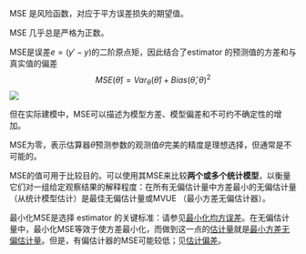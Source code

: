 MSE 是风险函数，对应于平方误差损失的期望值。

MSE 几乎总是严格为正数。

MSE是误差$e = (y'-y)$的二阶原点矩，因此结合了estimator 的预测值的方差和与真实值的偏差
$$
MSE(\hat \theta) = Var_{\theta}(\hat \theta) + Bias(\hat \theta,\theta)^2
$$
![](/Users/helloword/Anmingyu/Gor-rok/Metrics/Regression/MSE/MSE_Var_Bias.svg)

但在实际建模中，MSE可以描述为模型方差、模型偏差和不可约不确定性的增加。

MSE为零，表示估算器$\hat \theta$预测参数的观测值$\theta$完美的精度是理想选择，但通常是不可能的。

MSE的值可用于比较目的。可以使用其MSE来比较**两个或多个统计模型**，以衡量它们对一组给定观察结果的解释程度：在所有无偏估计量中方差最小的无偏估计量（从统计模型估计）是最佳无偏估计量或MVUE （最小方差无偏估计器）。

最小化MSE是选择 estimator 的关键标准：请参见[最小化均方误差](https://en.wikipedia.org/wiki/Minimum_mean-square_error)。在无偏估计量中，最小化MSE等效于使方差最小化，而做到这一点的[估计量](https://en.wikipedia.org/wiki/Minimum_variance_unbiased_estimator)就是[最小方差无偏估计量](https://en.wikipedia.org/wiki/Minimum_variance_unbiased_estimator)。但是，有偏估计器的MSE可能较低；见[估计偏差](https://en.wikipedia.org/wiki/Estimator_bias)。


